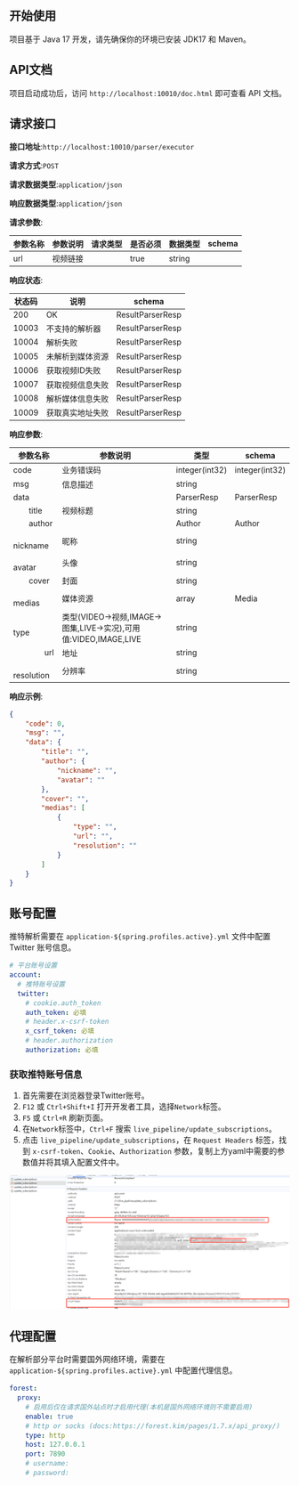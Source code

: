 ## 开始使用

项目基于 Java 17 开发，请先确保你的环境已安装 JDK17 和 Maven。


## API文档

项目启动成功后，访问 `http://localhost:10010/doc.html` 即可查看 API 文档。

## 请求接口

**接口地址**:`http://localhost:10010/parser/executor`

**请求方式**:`POST`

**请求数据类型**:`application/json`

**响应数据类型**:`application/json`

**请求参数**:

| 参数名称 | 参数说明 | 请求类型    | 是否必须 | 数据类型 | schema |
| -------- | -------- | ----- | -------- | -------- | ------ |
|url|视频链接||true|string||

**响应状态**:

| 状态码   | 说明   | schema |
|-------|------| ----- | 
| 200   | OK   |ResultParserResp|
| 10003 | 不支持的解析器 |ResultParserResp|
| 10004 | 解析失败 |ResultParserResp|
| 10005 | 未解析到媒体资源 |ResultParserResp|
| 10006 | 获取视频ID失败 |ResultParserResp|
| 10007 | 获取视频信息失败 |ResultParserResp|
| 10008 | 解析媒体信息失败 |ResultParserResp|
| 10009 | 获取真实地址失败 |ResultParserResp|

**响应参数**:

| 参数名称 | 参数说明 | 类型 | schema |
| -------- | -------- | ----- |----- | 
|code|业务错误码|integer(int32)|integer(int32)|
|msg|信息描述|string||
|data||ParserResp|ParserResp|
|&emsp;&emsp;title|视频标题|string||
|&emsp;&emsp;author||Author|Author|
|&emsp;&emsp;&emsp;&emsp;nickname|昵称|string||
|&emsp;&emsp;&emsp;&emsp;avatar|头像|string||
|&emsp;&emsp;cover|封面|string||
|&emsp;&emsp;medias|媒体资源|array|Media|
|&emsp;&emsp;&emsp;&emsp;type|类型(VIDEO->视频,IMAGE->图集,LIVE->实况),可用值:VIDEO,IMAGE,LIVE|string||
|&emsp;&emsp;&emsp;&emsp;url|地址|string||
|&emsp;&emsp;&emsp;&emsp;resolution|分辨率|string||


**响应示例**:
```json
{
	"code": 0,
	"msg": "",
	"data": {
		"title": "",
		"author": {
			"nickname": "",
			"avatar": ""
		},
		"cover": "",
		"medias": [
			{
				"type": "",
				"url": "",
				"resolution": ""
			}
		]
	}
}
```

## 账号配置

推特解析需要在 `application-${spring.profiles.active}.yml` 文件中配置 Twitter 账号信息。

```yaml
# 平台账号设置
account:
  # 推特账号设置
  twitter:
    # cookie.auth_token
    auth_token: 必填
    # header.x-csrf-token
    x_csrf_token: 必填
    # header.authorization
    authorization: 必填
```

### 获取推特账号信息

1. 首先需要在浏览器登录Twitter账号。
2. `F12` 或 `Ctrl+Shift+I` 打开开发者工具，选择`Network`标签。
3. `F5` 或 `Ctrl+R` 刷新页面。
4. 在`Network`标签中，`Ctrl+F` 搜索 `live_pipeline/update_subscriptions`。
5. 点击 `live_pipeline/update_subscriptions`，在 `Request Headers` 标签，找到 `x-csrf-token`、`Cookie`、`Authorization` 参数，复制上方yaml中需要的参数值并将其填入配置文件中。

![](./images/tw-1.png)

## 代理配置

在解析部分平台时需要国外网络环境，需要在 `application-${spring.profiles.active}.yml` 中配置代理信息。

```yaml
forest:
  proxy:
    # 启用后仅在请求国外站点时才启用代理(本机是国外网络环境则不需要启用)
    enable: true
    # http or socks (docs:https://forest.kim/pages/1.7.x/api_proxy/)
    type: http
    host: 127.0.0.1
    port: 7890
    # username:
    # password:
```
